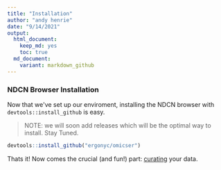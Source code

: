 ```yaml
---
title: "Installation"
author: "andy henrie"
date: "9/14/2021"
output:
  html_document: 
    keep_md: yes
    toc: true
  md_document:
    variant: markdown_github
---
```




### NDCN Browser Installation

Now that we've set up our enviroment, installing the NDCN browser with `devtools::install_github` is easy.  

> NOTE: we will soon add releases which will be the optimal way to install. Stay Tuned.


```r
devtools::install_github("ergonyc/omicser")

```

Thats it!  Now comes the crucial (and fun!) part: [curating](03_data_curation.md) your data.

